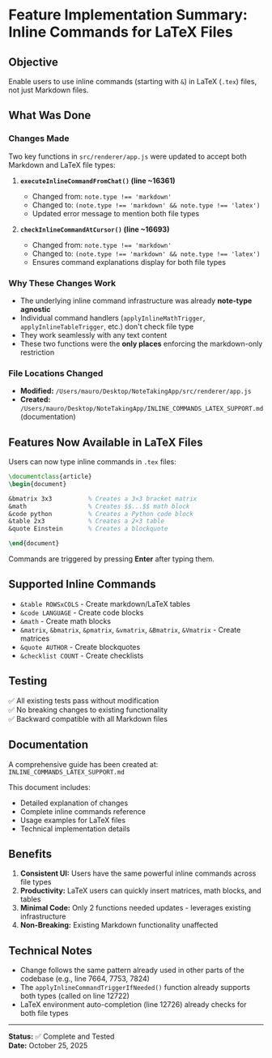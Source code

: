 # Feature Implementation Summary: Inline Commands for LaTeX Files

## Objective
Enable users to use inline commands (starting with `&`) in LaTeX (`.tex`) files, not just Markdown files.

## What Was Done

### Changes Made
Two key functions in `src/renderer/app.js` were updated to accept both Markdown and LaTeX file types:

1. **`executeInlineCommandFromChat()` (line ~16361)**
   - Changed from: `note.type !== 'markdown'`
   - Changed to: `(note.type !== 'markdown' && note.type !== 'latex')`
   - Updated error message to mention both file types

2. **`checkInlineCommandAtCursor()` (line ~16693)**
   - Changed from: `note.type !== 'markdown'`
   - Changed to: `(note.type !== 'markdown' && note.type !== 'latex')`
   - Ensures command explanations display for both file types

### Why These Changes Work
- The underlying inline command infrastructure was already **note-type agnostic**
- Individual command handlers (`applyInlineMathTrigger`, `applyInlineTableTrigger`, etc.) don't check file type
- They work seamlessly with any text content
- These two functions were the **only places** enforcing the markdown-only restriction

### File Locations Changed
- **Modified:** `/Users/mauro/Desktop/NoteTakingApp/src/renderer/app.js`
- **Created:** `/Users/mauro/Desktop/NoteTakingApp/INLINE_COMMANDS_LATEX_SUPPORT.md` (documentation)

## Features Now Available in LaTeX Files

Users can now type inline commands in `.tex` files:

```latex
\documentclass{article}
\begin{document}

&bmatrix 3x3          % Creates a 3×3 bracket matrix
&math                 % Creates $$...$$ math block
&code python          % Creates a Python code block
&table 2x3            % Creates a 2×3 table
&quote Einstein       % Creates a blockquote

\end{document}
```

Commands are triggered by pressing **Enter** after typing them.

## Supported Inline Commands
- `&table ROWSxCOLS` - Create markdown/LaTeX tables
- `&code LANGUAGE` - Create code blocks
- `&math` - Create math blocks
- `&matrix`, `&bmatrix`, `&pmatrix`, `&vmatrix`, `&Bmatrix`, `&Vmatrix` - Create matrices
- `&quote AUTHOR` - Create blockquotes
- `&checklist COUNT` - Create checklists

## Testing
✅ All existing tests pass without modification  
✅ No breaking changes to existing functionality  
✅ Backward compatible with all Markdown files

## Documentation
A comprehensive guide has been created at:
`INLINE_COMMANDS_LATEX_SUPPORT.md`

This document includes:
- Detailed explanation of changes
- Complete inline commands reference
- Usage examples for LaTeX files
- Technical implementation details

## Benefits
1. **Consistent UI:** Users have the same powerful inline commands across file types
2. **Productivity:** LaTeX users can quickly insert matrices, math blocks, and tables
3. **Minimal Code:** Only 2 functions needed updates - leverages existing infrastructure
4. **Non-Breaking:** Existing Markdown functionality unaffected

## Technical Notes
- Change follows the same pattern already used in other parts of the codebase (e.g., line 7664, 7753, 7824)
- The `applyInlineCommandTriggerIfNeeded()` function already supports both types (called on line 12722)
- LaTeX environment auto-completion (line 12726) already checks for both file types

---

**Status:** ✅ Complete and Tested  
**Date:** October 25, 2025

